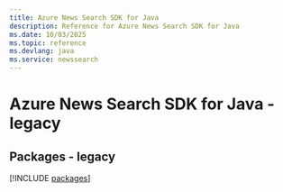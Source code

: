 ```yaml
---
title: Azure News Search SDK for Java
description: Reference for Azure News Search SDK for Java
ms.date: 10/03/2025
ms.topic: reference
ms.devlang: java
ms.service: newssearch
---
```

# Azure News Search SDK for Java - legacy
## Packages - legacy
[!INCLUDE [packages](news-search-index.md)]